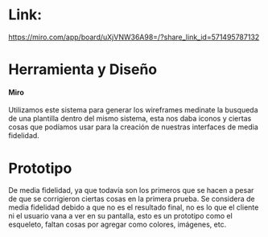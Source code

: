 # Link: 

https://miro.com/app/board/uXjVNW36A98=/?share_link_id=571495787132 


# Herramienta y Diseño

#### Miro 

Utilizamos este sistema para generar los wireframes  medinate la busqueda de una plantilla dentro del mismo sistema, esta nos daba iconos y ciertas cosas que podíamos usar para la creación de nuestras interfaces de media fidelidad.  


# Prototipo 

De media fidelidad, ya que todavía son los primeros que se hacen a pesar de que se corrigieron ciertas cosas en la primera prueba. Se considera de media fidelidad debido a que no es el resultado final, no es lo que el cliente ni el usuario vana a ver en su pantalla, esto es un prototipo como el esqueleto, faltan cosas por agregar como colores, imágenes, etc. 
